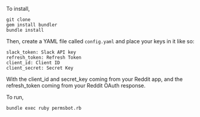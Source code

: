 To install,

```
git clone
gem install bundler
bundle install
```

Then, create a YAML file called `config.yaml` and place your keys in it like so:

```
slack_token: Slack API key
refresh_token: Refresh Token
client_id: Client ID
client_secret: Secret Key
```
With the client_id and secret_key coming from your Reddit app, and the refresh_token coming from your Reddit OAuth response.

To run,

```
bundle exec ruby permsbot.rb
```
